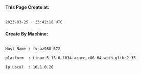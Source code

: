 
   
#### This Page Create at:

```bash

2023-03-25 - 23:42:18 UTC

```

#### Create By Machine:

```bash

Host Name : fv-az988-672

platform  : Linux-5.15.0-1034-azure-x86_64-with-glibc2.35

Ip Local  : 10.1.0.20

```

